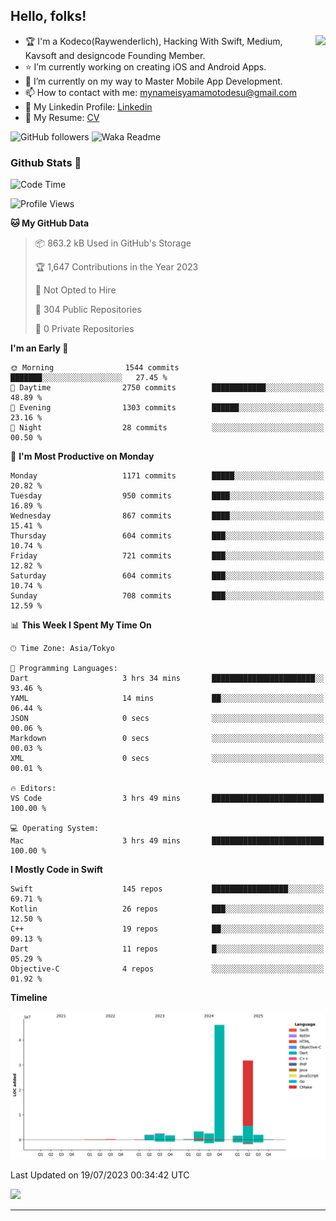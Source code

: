 ## Hello, folks! 
<p>
<img align="right" src="https://media.giphy.com/media/26ufdb3cYKwbRtYVW/giphy.gif" style="max-width:100%;" height="150px">

- 🏆 I'm a Kodeco(Raywenderlich), Hacking With Swift, Medium, Kavsoft and designcode Founding Member.
- ⭐️ I’m currently working on creating iOS and Android Apps.
- 🌱 I’m currently on my way to Master Mobile App Development.
- 📫 How to contact with me: mynameisyamamotodesu@gmail.com
- 🔗 My Linkedin Profile: [Linkedin](https://www.linkedin.com/in/kyo-yamamoto-a2ab50239)
- 🔗 My Resume: [CV](https://www.kickresume.com/cv/ZWKvXV/)

![GitHub followers](https://img.shields.io/github/followers/YamamotoDesu?label=Follow&style=social)
![Waka Readme](https://github.com/YamamotoDesu/YamamotoDesu/workflows/Waka%20Readme/badge.svg)


### Github Stats 🥇 
<!--START_SECTION:waka-->
![Code Time](http://img.shields.io/badge/Code%20Time-451%20hrs%2046%20mins-blue)

![Profile Views](http://img.shields.io/badge/Profile%20Views-7-blue)

**🐱 My GitHub Data** 

> 📦 863.2 kB Used in GitHub's Storage 
 > 
> 🏆 1,647 Contributions in the Year 2023
 > 
> 🚫 Not Opted to Hire
 > 
> 📜 304 Public Repositories 
 > 
> 🔑 0 Private Repositories 
 > 
**I'm an Early 🐤** 

```text
🌞 Morning                1544 commits        ███████░░░░░░░░░░░░░░░░░░   27.45 % 
🌆 Daytime                2750 commits        ████████████░░░░░░░░░░░░░   48.89 % 
🌃 Evening                1303 commits        ██████░░░░░░░░░░░░░░░░░░░   23.16 % 
🌙 Night                  28 commits          ░░░░░░░░░░░░░░░░░░░░░░░░░   00.50 % 
```
📅 **I'm Most Productive on Monday** 

```text
Monday                   1171 commits        █████░░░░░░░░░░░░░░░░░░░░   20.82 % 
Tuesday                  950 commits         ████░░░░░░░░░░░░░░░░░░░░░   16.89 % 
Wednesday                867 commits         ████░░░░░░░░░░░░░░░░░░░░░   15.41 % 
Thursday                 604 commits         ███░░░░░░░░░░░░░░░░░░░░░░   10.74 % 
Friday                   721 commits         ███░░░░░░░░░░░░░░░░░░░░░░   12.82 % 
Saturday                 604 commits         ███░░░░░░░░░░░░░░░░░░░░░░   10.74 % 
Sunday                   708 commits         ███░░░░░░░░░░░░░░░░░░░░░░   12.59 % 
```


📊 **This Week I Spent My Time On** 

```text
🕑︎ Time Zone: Asia/Tokyo

💬 Programming Languages: 
Dart                     3 hrs 34 mins       ███████████████████████░░   93.46 % 
YAML                     14 mins             ██░░░░░░░░░░░░░░░░░░░░░░░   06.44 % 
JSON                     0 secs              ░░░░░░░░░░░░░░░░░░░░░░░░░   00.06 % 
Markdown                 0 secs              ░░░░░░░░░░░░░░░░░░░░░░░░░   00.03 % 
XML                      0 secs              ░░░░░░░░░░░░░░░░░░░░░░░░░   00.01 % 

🔥 Editors: 
VS Code                  3 hrs 49 mins       █████████████████████████   100.00 % 

💻 Operating System: 
Mac                      3 hrs 49 mins       █████████████████████████   100.00 % 
```

**I Mostly Code in Swift** 

```text
Swift                    145 repos           █████████████████░░░░░░░░   69.71 % 
Kotlin                   26 repos            ███░░░░░░░░░░░░░░░░░░░░░░   12.50 % 
C++                      19 repos            ██░░░░░░░░░░░░░░░░░░░░░░░   09.13 % 
Dart                     11 repos            █░░░░░░░░░░░░░░░░░░░░░░░░   05.29 % 
Objective-C              4 repos             ░░░░░░░░░░░░░░░░░░░░░░░░░   01.92 % 
```



**Timeline**

![Lines of Code chart](https://raw.githubusercontent.com/YamamotoDesu/YamamotoDesu/main/assets/bar_graph.png)


 Last Updated on 19/07/2023 00:34:42 UTC
<!--END_SECTION:waka-->

![](https://github-profile-summary-cards.vercel.app/api/cards/profile-details?username=YamamotoDesu&theme=vue)

----
